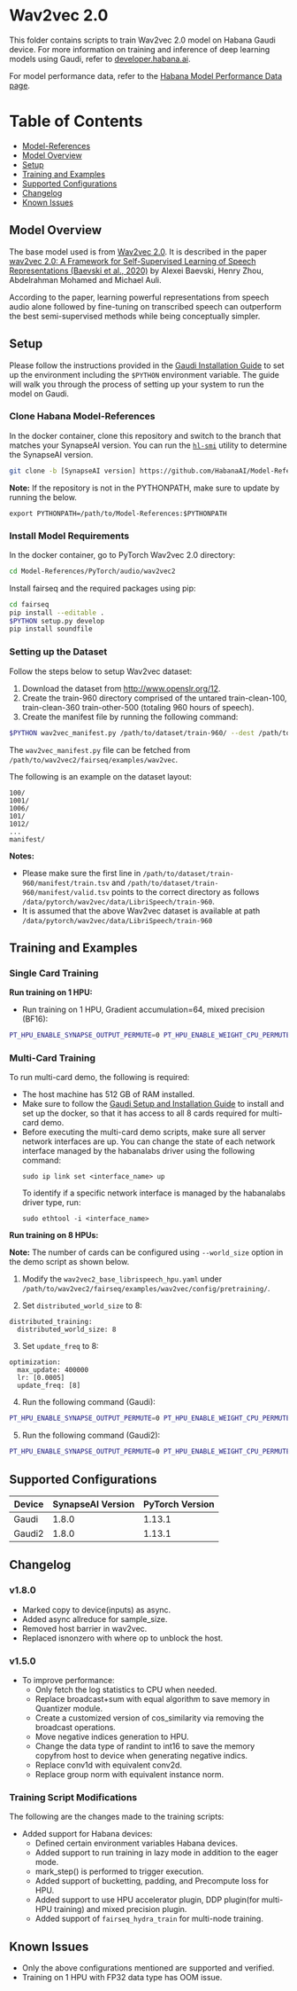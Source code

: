 # Wav2vec 2.0

This folder contains scripts to train Wav2vec 2.0 model on Habana Gaudi device. For more information on training and inference of deep learning models using Gaudi, refer to [developer.habana.ai](https://developer.habana.ai/resources/).

For model performance data, refer to the [Habana Model Performance Data page](https://developer.habana.ai/resources/habana-training-models/#performance).

# Table of Contents
* [Model-References](../../../../README.md)
* [Model Overview](#model-overview)
* [Setup](#setup)
* [Training and Examples](#training_and_examples)
* [Supported Configurations](#supported-configurations)
* [Changelog](#changelog)
* [Known Issues](#known-issues)
  
## Model Overview
The base model used is from [Wav2vec 2.0](https://github.com/pytorch/fairseq). It is described in the paper [wav2vec 2.0: A Framework for Self-Supervised Learning of Speech Representations (Baevski et al., 2020)](https://arxiv.org/abs/2006.11477) by Alexei Baevski, Henry Zhou, Abdelrahman Mohamed and Michael Auli.

According to the paper, learning powerful representations from speech audio alone followed by fine-tuning on transcribed speech can outperform the best semi-supervised methods while being conceptually simpler.

## Setup
Please follow the instructions provided in the [Gaudi Installation Guide](https://docs.habana.ai/en/latest/Installation_Guide/index.html) 
to set up the environment including the `$PYTHON` environment variable. 
The guide will walk you through the process of setting up your system to run the model on Gaudi.


### Clone Habana Model-References
In the docker container, clone this repository and switch to the branch that matches your SynapseAI version. 
You can run the [`hl-smi`](https://docs.habana.ai/en/latest/Management_and_Monitoring/System_Management_Tools_Guide/System_Management_Tools.html#hl-smi-utility-options) utility to determine the SynapseAI version.

```bash
git clone -b [SynapseAI version] https://github.com/HabanaAI/Model-References
```

**Note:** If the repository is not in the PYTHONPATH, make sure to update by running the below.

```
export PYTHONPATH=/path/to/Model-References:$PYTHONPATH
```

### Install Model Requirements
In the docker container, go to PyTorch Wav2vec 2.0 directory:
```bash
cd Model-References/PyTorch/audio/wav2vec2
```
Install fairseq and the required packages using pip:
```bash
cd fairseq
pip install --editable .
$PYTHON setup.py develop
pip install soundfile
```

### Setting up the Dataset
Follow the steps below to setup Wav2vec dataset:
1. Download the dataset from http://www.openslr.org/12.
2. Create the train-960 directory comprised of the untared train-clean-100, train-clean-360 train-other-500 (totaling 960 hours of speech).
3. Create the manifest file by running the following command:
```bash
$PYTHON wav2vec_manifest.py /path/to/dataset/train-960/ --dest /path/to/dataset/train-960/manifest --valid-percent 0.05
```
The `wav2vec_manifest.py` file can be fetched from `/path/to/wav2vec2/fairseq/examples/wav2vec`. 

The following is an example on the dataset layout:
```
100/
1001/
1006/
101/
1012/
...
manifest/
```

**Notes:**
* Please make sure the first line in `/path/to/dataset/train-960/manifest/train.tsv` and `/path/to/dataset/train-960/manifest/valid.tsv` 
  points to the correct directory as follows `/data/pytorch/wav2vec/data/LibriSpeech/train-960`. 
* It is assumed that the above Wav2vec dataset is available at path `/data/pytorch/wav2vec/data/LibriSpeech/train-960`

## Training and Examples

### Single Card Training 

**Run training on 1 HPU:**
- Run training on 1 HPU, Gradient accumulation=64, mixed precision (BF16):
```bash
PT_HPU_ENABLE_SYNAPSE_OUTPUT_PERMUTE=0 PT_HPU_ENABLE_WEIGHT_CPU_PERMUTE=0 fairseq-hydra-train task.data=/data/pytorch/wav2vec/data/LibriSpeech/train-960/manifest/ --config-dir examples/wav2vec/config/pretraining --config-name wav2vec2_base_librispeech_hpu
```

### Multi-Card Training

To run multi-card demo, the following is required: 
- The host machine has 512 GB of RAM installed. 
- Make sure to follow the [Gaudi Setup and Installation Guide](https://github.com/HabanaAI/Setup_and_Install) to install and set up the docker, 
  so that it has access to all 8 cards required for multi-card demo.
- Before executing the multi-card demo scripts, make sure all server network interfaces are up. You can change the state of each network interface managed by the habanalabs driver using the following command:
  ```
  sudo ip link set <interface_name> up
  ```
  To identify if a specific network interface is managed by the habanalabs driver type, run:
  ```
  sudo ethtool -i <interface_name>
  ```

**Run training on 8 HPUs:**

**Note:** The number of cards can be configured using `--world_size` option in the demo script as shown below. 

1. Modify the `wav2vec2_base_librispeech_hpu.yaml` under `/path/to/wav2vec2/fairseq/examples/wav2vec/config/pretraining/`. 

2. Set `distributed_world_size` to 8:
```
distributed_training:
  distributed_world_size: 8
```
3. Set `update_freq` to 8:
```
optimization:
  max_update: 400000
  lr: [0.0005]
  update_freq: [8]
```
4. Run the following command (Gaudi):
```bash
PT_HPU_ENABLE_SYNAPSE_OUTPUT_PERMUTE=0 PT_HPU_ENABLE_WEIGHT_CPU_PERMUTE=0 fairseq-hydra-train task.data=/data/pytorch/wav2vec/data/LibriSpeech/train-960/manifest/ --config-dir examples/wav2vec/config/pretraining --config-name wav2vec2_base_librispeech_hpu
```
5. Run the following command (Gaudi2):
```bash
PT_HPU_ENABLE_SYNAPSE_OUTPUT_PERMUTE=0 PT_HPU_ENABLE_WEIGHT_CPU_PERMUTE=0 PT_RECIPE_CACHE_PATH="./cache_dir/" fairseq-hydra-train common.log_interval=111 task.data=/data/pytorch/wav2vec/data/LibriSpeech/train-960/manifest/ --config-dir examples/wav2vec/config/pretraining --config-name wav2vec2_base_librispeech_hpu
```

## Supported Configurations

| Device | SynapseAI Version | PyTorch Version |
|--------|-------------------|-----------------|
| Gaudi  | 1.8.0             | 1.13.1          |
| Gaudi2 | 1.8.0             | 1.13.1          |

## Changelog
### v1.8.0
  - Marked copy to device(inputs) as async.
  - Added async allreduce for sample_size.
  - Removed host barrier in wav2vec.
  - Replaced isnonzero with where op to unblock the host.

### v1.5.0
* To improve performance:
  - Only fetch the log statistics to CPU when needed.
  - Replace broadcast+sum with equal algorithm to save memory in Quantizer module.
  - Create a customized version of cos_similarity via removing the broadcast operations.
  - Move negative indices generation to HPU.
  - Change the data type of randint to int16 to save the memory copyfrom host to device when generating negative indics.
  - Replace conv1d with equivalent conv2d.
  - Replace group norm with equivalent instance norm.

### Training Script Modifications
The following are the changes made to the training scripts:

* Added support for Habana devices: 
  - Defined certain environment variables Habana devices.
  - Added support to run training in lazy mode in addition to the eager mode.
  - mark_step() is performed to trigger execution.
  - Added support of bucketting, padding, and Precompute loss for HPU.
  - Added support to use HPU accelerator plugin, DDP plugin(for multi-HPU training) and mixed precision plugin.
  - Added support of `fairseq_hydra_train` for multi-node training.

## Known Issues
- Only the above configurations mentioned are supported and verified.
- Training on 1 HPU with FP32 data type has OOM issue.
